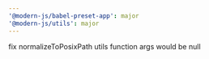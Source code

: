 ```yaml
---
'@modern-js/babel-preset-app': major
'@modern-js/utils': major
---
```


fix normalizeToPosixPath utils function args would be null
